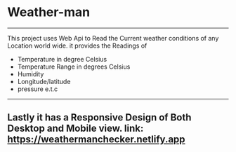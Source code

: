 # Weather-man
---------------------------------------------------------
This project uses Web Api to Read the Current weather conditions of
any Location world wide.
it provides the Readings of
- Temperature in degree Celsius 
- Temperature Range in degrees Celsius 
- Humidity 
- Longitude/latitude 
- pressure e.t.c
-------------------------------------------------------
Lastly it has a Responsive Design of Both Desktop and Mobile view.
link: https://weathermanchecker.netlify.app
---------------------------------------------------------
